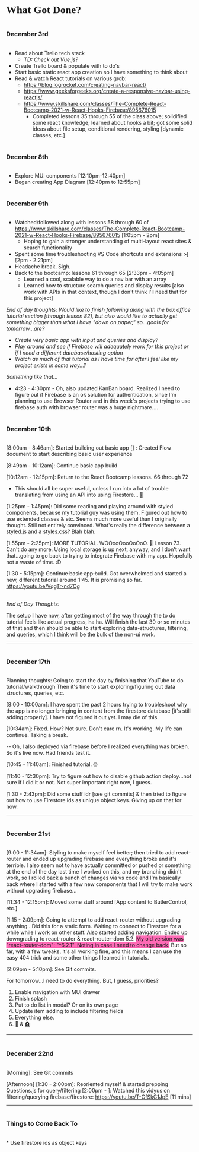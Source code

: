 <h1 style="font-family:georgia">What Got Done?</h1>

<h3 style="padding:1em 0 1em 0">December 3rd</h3>

* Read about Trello tech stack
  * <em>TD: Check out Vue.js?</em>
* Create Trello board & populate with to do's
* Start basic static react app creation so I have something to think about
* Read & watch React tutorials on various grob:
  * https://blog.logrocket.com/creating-navbar-react/
  * https://www.geeksforgeeks.org/create-a-responsive-navbar-using-reactjs/
  * https://www.skillshare.com/classes/The-Complete-React-Bootcamp-2021-w-React-Hooks-Firebase/895676015
    * Completed lessons 35 through 55 of the class above; solidified some react knowledge; learned about hooks a bit; got some solid ideas about file setup, conditional rendering, styling [dynamic classes, etc.]

<h3 style="padding:1em 0 1em 0">December 8th</h3>

* Explore MUI components [12:10pm-12:40pm]
* Began creating App Diagram [12:40pm to 12:55pm]

<h3 style="padding:1em 0 1em 0">December 9th</h3>

* Watched/followed along with lessons 58 through 60 of https://www.skillshare.com/classes/The-Complete-React-Bootcamp-2021-w-React-Hooks-Firebase/895676015 [1:05pm - 2pm]
  * Hoping to gain a stronger understanding of multi-layout react sites & search functionality
* Spent some time troubleshooting VS Code shortcuts and extensions >[ [2pm - 2:21pm]
* Headache break. Sigh.
* Back to the bootcamp: lessons 61 through 65 [2:33pm - 4:05pm]
  * Learned a cool, scalable way to do a nav bar with an array
  * Learned how to structure search queries and display results [also work with APIs in that context, though I don't think I'll need that for this project]

<em>End of day thoughts: Would like to finish following along with the box office tutorial section [through lesson 82], but also would like to actually get something bigger than what I have "down on paper," so...goals for tomorrow...are?
- Create very basic app with input and queries and display?
- Play around and see if Firebase will adequately work for this project or if I need a different database/hosting option
- Watch as much of that tutorial as I have time for after I feel like my project exists in some way...?

Something like that...</em>

* 4:23 - 4:30pm - Oh, also updated KanBan board. Realized I need to figure out if Firebase is an ok solution for authentication, since I'm planning to use Browser Router and in this week's projects trying to use firebase auth with browser router was a huge nightmare....

<h3 style="padding:1em 0 1em 0">December 10th</h3>

[8:00am - 8:46am]: Started building out basic app
[] : Created Flow document to start describing basic user experience  

[8:49am - 10:12am]: Continue basic app build  

[10:12am - 12:15pm]: Return to the React Bootcamp lessons. 66 through 72
  * This should all be super useful, unless I run into a lot of trouble translating from using an API into using Firestore... 🤞  

[1:25pm - 1:45pm]: Did some reading and playing around with styled components, because my tutorial guy was using them. Figured out how to use extended classes & etc. Seems much more useful than I originally thought. Still not entirely convinced. What's really the difference between a styled.js and a styles.css? Blah blah.  

[1:55pm - 2:25pm]: MORE TUTORIAL. WOOooOooOoOoO. 🥴 Lesson 73. Can't do any more. Using local storage is up next, anyway, and I don't want that...going to go back to trying to integrate Firebase with my app. Hopefully not a waste of time. :D  

[1:30 - 5:15pm]: <span style="text-decoration:line-through;">Continue basic app build</span>. Got overwhelmed and started a new, different tutorial around 1:45. It is promising so far.  
https://youtu.be/VqgTr-nd7Cg

<br />
<em>End of Day Thoughts:</em>  

The setup I have now, after getting most of the way through the to do tutorial feels like actual progress, ha ha. Will finish the last 30 or so minutes of that and then should be able to start exploring data-structures, filtering, and queries, which I think will be the bulk of the non-ui work.
<hr>

<h3 style="padding:1em 0 1em 0">December 17th</h3>

Planning thoughts:
Going to start the day by finishing that YouTube to do tutorial/walkthrough
Then it's time to start exploring/figuring out data structures, queries, etc.

[8:00 - 10:00am]: I have spent the past 2 hours trying to troubleshoot why the app is no longer bringing in content from the firestore database [it's still adding properly]. I have not figured it out yet. I may die of this.

[10:34am]: Fixed. How? Not sure. Don't care rn. It's working. My life can continue. Taking a break.

-- Oh, I also deployed via firebase before I realized everything was broken. So it's live now. Had friends test it.

[10:45 - 11:40am]: Finished tutorial. 🤓

[11:40 - 12:30pm]: Try to figure out how to disable github action deploy...not sure if I did it or not. Not super important right now, I guess.

[1:30 - 2:43pm]: Did some stuff idr [see git commits] & then tried to figure out how to use Firestore ids as unique object keys. Giving up on that for now.

<hr>
<h3 style="padding:1em 0 1em 0">December 21st</h3>
[9:00 - 11:34am]: Styling to make myself feel better; then tried to add react-router and ended up upgrading firebase and everything broke and it's terrible. I also seem not to have actually committed or pushed or something at the end of the day last time I worked on this, and my branching didn't work, so I rolled back a bunch of changes via vs code and I'm basically back where I started with a few new components that I will try to make work without upgrading firebase...  

[11:34 - 12:15pm]: Moved some stuff around [App content to ButlerControl, etc.]  

[1:15 - 2:09pm]: Going to attempt to add react-router without upgrading anything...Did this for a static form. Waiting to connect to Firestore for a while while I work on other stuff. Also started adding navigation. Ended up downgrading to react-router & react-router-dom 5.2.
<span style="background-color:hotpink;">My old version was "react-router-dom": "^6.2.1". Noting in case I need to change back.</span> But so far, with a few tweaks, it's all working fine, and this means I can use the easy 404 trick and some other things I learned in tutorials.

[2:09pm - 5:10pm]: See Git commits.  

For tomorrow...I need to do everything. But, I guess, priorities?  
1. Enable navigation with MUI drawer
2. Finish splash
3. Put to do list in modal? Or on its own page
4. Update item adding to include filtering fields
5. Everything else.
6. 🤢 & 🪦  

<hr>
<h3 style="padding:1em 0 1em 0">December 22nd</h3>

[Morning]: See Git commits

[Afternoon]
[1:30 - 2:00pm]: Reoriented myself & started prepping Questions.js for query/filtering
[2:00pm - ]: Watched this vidyus on filtering/querying firebase/firestore: https://youtu.be/T-GfSkC1JpE [11 mins]

<hr>
<h3 style="padding:1em 0 1em 0">Things to Come Back To</h3>
* Use firestore ids as object keys